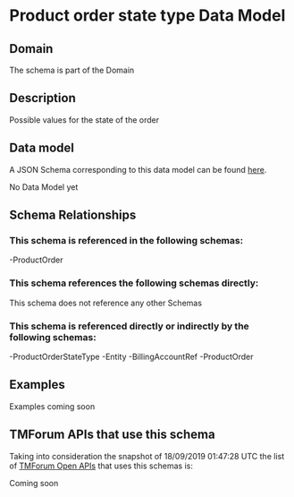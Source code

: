 # Product order state type Data Model

## Domain

The  schema is part of the  Domain

## Description

Possible values for the state of the order

## Data model

A JSON Schema corresponding to this data model can be found
[here](https://github.com/tmforum-rand/schemas/blob/master/Customer/ProductOrderStateType.schema.json).

No Data Model yet

## Schema Relationships

### This schema is referenced in the following schemas:

-ProductOrder

### This schema references the following schemas directly:

This schema does not reference any other Schemas

### This schema is referenced directly or indirectly by the following schemas:

-ProductOrderStateType
-Entity
-BillingAccountRef
-ProductOrder



## Examples

Examples coming soon

## TMForum APIs that use this schema

Taking into consideration the snapshot of 18/09/2019 01:47:28 UTC the list of [TMForum Open APIs](https://www.tmforum.org/open-apis/) that uses this schemas is:

Coming soon